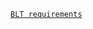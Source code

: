 [`BLT requirements`](https://github.com/NationalMarine/BoatShows/blob/master/docs/blt/requirements.md)
